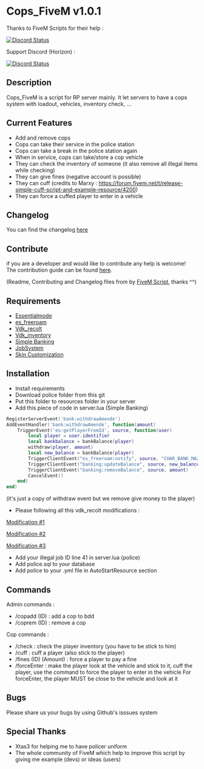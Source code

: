 # Cops_FiveM v1.0.1
Thanks to FiveM Scripts for their help :

<a href="https://discord.gg/eNJraMf"><img alt="Discord Status" src="https://discordapp.com/api/guilds/285462938691567627/widget.png"></a>

Support Discord (Horizon) :

<a href="https://discord.gg/btQzwvt"><img alt="Discord Status" src="https://discordapp.com/api/guilds/303627262199070720/widget.png"></a>


## Description

Cops_FiveM is a script for RP server mainly. It let servers to have a cops system with loadout, vehicles, inventory check, ...

## Current Features

* Add and remove cops
* Cops can take their service in the police station
* Cops can take a break in the police station again
* When in service, cops can take/store a cop vehicle
* They can check the inventory of someone (it also remove all illegal items while checking)
* They can give fines (negative account is possible)
* They can cuff (credits to Marxy : https://forum.fivem.net/t/release-simple-cuff-script-and-example-resource/4200)
* They can force a cuffed player to enter in a vehicle

## Changelog
You can find the changelog [here](CHANGELOG.md)

## Contribute
if you are a developer and  would like to contribute any help is welcome!   
The contribution guide can be found [here](CONTRIBUTING.md).

(Readme, Contributing and Changelog files from by [FiveM Script](https://github.com/FiveM-Scripts/), thanks ^^)

## Requirements

* [Essentialmode](https://forum.fivem.net/t/release-essentialmode-base/3665)
* [es_freeroam](https://github.com/FiveM-Scripts/es_freeroam)
* [Vdk_recolt](https://forum.fivem.net/t/release-recolt-treatment-selling-jobs-system-v1-1/15465)
* [Vdk_inventory](https://forum.fivem.net/t/release-inventory-system-v1-4/14477)
* [Simple Banking](https://forum.fivem.net/t/release-simple-banking-2-0-now-with-gui/13896)
* [JobSystem](https://forum.fivem.net/t/release-jobs-system-v1-0-and-paycheck-v2-0/14054)
* [Skin Customization](https://forum.fivem.net/t/release-skin-customization-v1-0/16491)

## Installation

* Install requirements
* Download police folder from this git
* Put this folder to resources folder in your server
* Add this piece of code in server.lua (Simple Banking)
```lua
RegisterServerEvent('bank:withdrawAmende')
AddEventHandler('bank:withdrawAmende', function(amount)
    TriggerEvent('es:getPlayerFromId', source, function(user)
        local player = user.identifier
        local bankbalance = bankBalance(player)
		withdraw(player, amount)
		local new_balance = bankBalance(player)
		TriggerClientEvent("es_freeroam:notify", source, "CHAR_BANK_MAZE", 1, "Maze Bank", false, "New Balance: ~g~$" .. new_balance)
		TriggerClientEvent("banking:updateBalance", source, new_balance)
		TriggerClientEvent("banking:removeBalance", source, amount)
		CancelEvent()
    end)
end)
```
(it's just a copy of withdraw event but we remove give money to the player)
* Please following all this vdk_recolt modifications :

 [Modification #1](https://pastebin.com/H3J4B9q8)
 
 [Modification #2](https://pastebin.com/PDtfeYDP)
 
 [Modification #3](https://pastebin.com/0a91wkPh)
* Add your illegal job ID line 41 in server.lua (police)
* Add police.sql to your database
* Add police to your .yml file in AutoStartResource section

## Commands

Admin commands :
* /copadd (ID) : add a cop to bdd
* /coprem (ID) : remove a cop

Cop commands :
* /check : check the player inventory (you have to be stick to him)
* /cuff : cuff a player (also stick to the player)
* /fines (ID) (Amount) : force a player to pay a fine
* /forceEnter : make the player look at the vehicle and stick to it, cuff the player, use the command to force the player to enter in the vehicle
For forceEnter, the player MUST be close to the vehicle and look at it

## Bugs
Please share us your bugs by using Github's isssues system

## Special Thanks
* Xtas3 for helping me to have policer uniform
* The whole community of FiveM which help to improve this script by giving me example (devs) or ideas (users)
